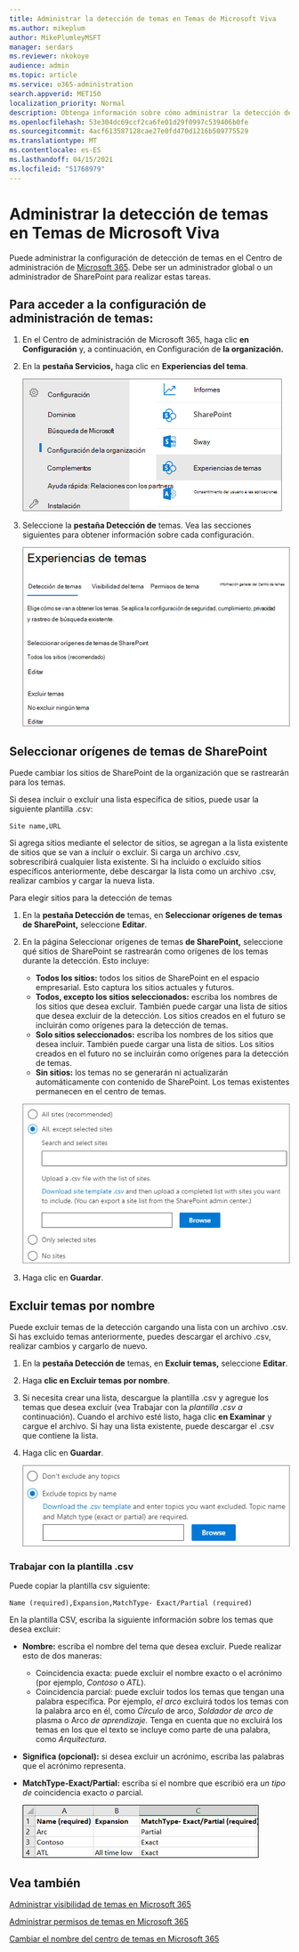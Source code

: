 ```yaml
---
title: Administrar la detección de temas en Temas de Microsoft Viva
ms.author: mikeplum
author: MikePlumleyMSFT
manager: serdars
ms.reviewer: nkokoye
audience: admin
ms.topic: article
ms.service: o365-administration
search.appverid: MET150
localization_priority: Normal
description: Obtenga información sobre cómo administrar la detección de temas en Temas de Microsoft Viva.
ms.openlocfilehash: 53e304dc69ccf2ca6fe01d29f0997c539406b0fe
ms.sourcegitcommit: 4acf613587128cae27e0fd470d1216b509775529
ms.translationtype: MT
ms.contentlocale: es-ES
ms.lasthandoff: 04/15/2021
ms.locfileid: "51768979"
---
```

# <a name="manage-topic-discovery-in-microsoft-viva-topics"></a>Administrar la detección de temas en Temas de Microsoft Viva

Puede administrar la configuración de detección de temas en el Centro de administración de [Microsoft 365](https://admin.microsoft.com). Debe ser un administrador global o un administrador de SharePoint para realizar estas tareas.

## <a name="to-access-topics-management-settings"></a>Para acceder a la configuración de administración de temas:

1. En el Centro de administración de Microsoft 365, haga clic **en Configuración** y, a continuación, en Configuración de **la organización.**
2. En la **pestaña Servicios,** haga clic en **Experiencias del tema**.

    ![Conectar a las personas con el conocimiento](../media/admin-org-knowledge-options-completed.png) 

3. Seleccione la **pestaña Detección de** temas. Vea las secciones siguientes para obtener información sobre cada configuración.

    ![knowledge-network-settings](../media/knowledge-network-settings-topic-discovery.png) 

## <a name="select-sharepoint-topic-sources"></a>Seleccionar orígenes de temas de SharePoint

Puede cambiar los sitios de SharePoint de la organización que se rastrearán para los temas.

Si desea incluir o excluir una lista específica de sitios, puede usar la siguiente plantilla .csv:

``` csv
Site name,URL
```

Si agrega sitios mediante el selector de sitios, se agregan a la lista existente de sitios que se van a incluir o excluir. Si carga un archivo .csv, sobrescribirá cualquier lista existente. Si ha incluido o excluido sitios específicos anteriormente, debe descargar la lista como un archivo .csv, realizar cambios y cargar la nueva lista.

Para elegir sitios para la detección de temas

1. En la **pestaña Detección de** temas, en **Seleccionar orígenes de temas de SharePoint,** seleccione **Editar**.
2. En la página Seleccionar orígenes de temas **de SharePoint,** seleccione qué sitios de SharePoint se rastrearán como orígenes de los temas durante la detección. Esto incluye:
    - **Todos los sitios:** todos los sitios de SharePoint en el espacio empresarial. Esto captura los sitios actuales y futuros.
    - **Todos, excepto los sitios seleccionados:** escriba los nombres de los sitios que desea excluir.  También puede cargar una lista de sitios que desea excluir de la detección. Los sitios creados en el futuro se incluirán como orígenes para la detección de temas. 
    - **Solo sitios seleccionados:** escriba los nombres de los sitios que desea incluir. También puede cargar una lista de sitios. Los sitios creados en el futuro no se incluirán como orígenes para la detección de temas.
    - **Sin sitios:** los temas no se generarán ni actualizarán automáticamente con contenido de SharePoint. Los temas existentes permanecen en el centro de temas.

    ![Captura de pantalla de la interfaz de usuario de orígenes de temas de SharePoint](../media/k-manage-select-topic-source.png)
   
3. Haga clic en **Guardar**.

## <a name="exclude-topics-by-name"></a>Excluir temas por nombre

Puede excluir temas de la detección cargando una lista con un archivo .csv. Si has excluido temas anteriormente, puedes descargar el archivo .csv, realizar cambios y cargarlo de nuevo.

1. En la **pestaña Detección de** temas, en **Excluir temas,** seleccione **Editar**.
2. Haga **clic en Excluir temas por nombre**.
3. Si necesita crear una lista, descargue la plantilla .csv y agregue los temas que desea excluir (vea Trabajar con la *plantilla .csv a* continuación). Cuando el archivo esté listo, haga clic **en Examinar** y cargue el archivo. Si hay una lista existente, puede descargar el .csv que contiene la lista.
4. Haga clic en **Guardar**.

    ![Captura de pantalla de la interfaz de usuario de excluir temas](../media/km-manage-exclude-topics.png)

### <a name="working-with-the-csv-template"></a>Trabajar con la plantilla .csv

Puede copiar la plantilla csv siguiente:

``` csv
Name (required),Expansion,MatchType- Exact/Partial (required)
```

En la plantilla CSV, escriba la siguiente información sobre los temas que desea excluir:

- **Nombre:** escriba el nombre del tema que desea excluir. Puede realizar esto de dos maneras:
    - Coincidencia exacta: puede excluir el nombre exacto o el acrónimo (por ejemplo, *Contoso* o *ATL*).
    - Coincidencia parcial: puede excluir todos los temas que tengan una palabra específica.  Por ejemplo, *el arco* excluirá  todos los temas con la palabra arco en él, como *Círculo* de arco, *Soldador de arco de* plasma o Arco *de aprendizaje.* Tenga en cuenta que no excluirá los temas en los que el texto se incluye como parte de una palabra, como *Arquitectura*.
- **Significa (opcional):** si desea excluir un acrónimo, escriba las palabras que el acrónimo representa.
- **MatchType-Exact/Partial:** escriba si el nombre que escribió era *un tipo de* coincidencia exacto *o* parcial.

    ![Excluir temas en plantilla CSV](../media/exclude-topics-csv.png) 

## <a name="see-also"></a>Vea también

[Administrar visibilidad de temas en Microsoft 365](topic-experiences-knowledge-rules.md)

[Administrar permisos de temas en Microsoft 365](topic-experiences-user-permissions.md)

[Cambiar el nombre del centro de temas en Microsoft 365](topic-experiences-administration.md)
